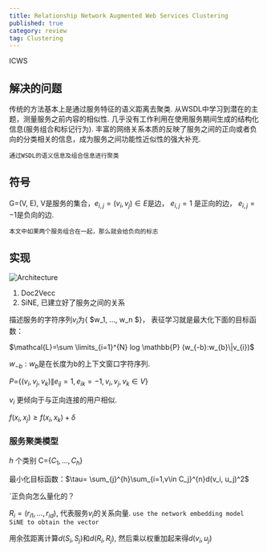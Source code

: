 ```yaml
---
title: Relationship Network Augmented Web Services Clustering
published: true
category: review
tag: Clustering
---
```

ICWS

## 解决的问题

传统的方法基本上是通过服务特征的语义距离去聚类. 从WSDL中学习到潜在的主题，测量服务之前内容的相似性.
几乎没有工作利用在使用服务期间生成的结构化信息(服务组合和标记行为).
丰富的网络关系本质的反映了服务之间的正向或者负向的分类相关的信息，成为服务之间功能性近似性的强大补充.

`通过WSDL的语义信息及组合信息进行聚类`

## 符号

G=(V, E), V是服务的集合，$e_{i,j}=(v_i, v_j)\in E$是边， $e_{i,j}=1$ 是正向的边， $e_{i,j}=-1$是负向的边.

`本文中如果两个服务组合在一起，那么就会给负向的标志`

## 实现

![Architecture](http://plusnet.cn/assets/include/web_clustering.png)

1. Doc2Vecc
2. SiNE, 已建立好了服务之间的关系

描述服务的字符序列$v_i$为{ $w_1, ..., w_n $}， 表征学习就是最大化下面的目标函数：

$\mathcal{L}=\sum \limits_{i=1}^{N} log \mathbb{P} (w_{-b}:w_{b}\|v_{i})$

$w_{-b}:w_{b}$是在长度为b的上下文窗口字符序列.

$P$={$(v_i, v_j, v_k)\|e_{ij}=1, e_{ik}=-1, v_i, v_j, v_k \in V$}

$v_i$ 更倾向于与正向连接的用户相似.

$f(x_i, x_j) \geq f(x_i, x_k) + \delta$

### 服务聚类模型

$h$ 个类别 C={$C_1, ..., C_h$}

最小化目标函数：$\tau= \sum_{j}^{h}\sum_{i=1,v\in C_j}^{n}d(v_i, u_j)^2$

`正负向怎么量化的？

$R_i=(r_{i1}, ..., r_{id})$, 代表服务$v_i$的关系向量. `use the network embedding model SiNE to obtain the vector`

用余弦距离计算$d(S_i, S_j)$和$d(R_i, R_j)$, 然后乘以权重加起来得$d(v_i, u_j)$

